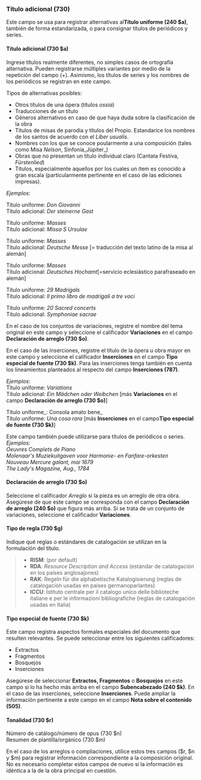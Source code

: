 ### Título adicional (730)

Este campo se usa para registrar alternativas al**Título uniforme (240 $a)**, también de forma estandarizada, o para consignar títulos de periódicos y series.

#### Título adicional (730 $a)

Ingrese títulos realmente diferentes, no simples casos de ortografía alternativa. Pueden registrarse múltiples variantes por medio de la repetición del campo (+). Asimismo, los títulos de series y los nombres de los periódicos se registran en este campo.

Tipos de alternativas posibles:                                                 

- Otros títulos de una ópera (títulos _ossia_)
- Traducciones de un título
- Géneros alternativos en caso de que haya duda sobre la clasificación de la obra
- Títulos de misas de parodia y títulos del Propio. Estandarice los nombres de los santos de acuerdo con el _Liber usualis_.
- Nombres con los que se conoce poularmente a una composición (tales como Misa _Nelson_, Sinfonía_Júpiter_)
- Obras que no presentan un título individual claro (Cantata Festiva, _Fürstenlied_)
- Títulos, especialmente aquellos por los cuales un ítem es conocido a gran escala (particularmente pertinente en el caso de las ediciones impresas).

_Ejemplos_:

Título uniforme: _Don Giovanni_  
Título adicional: _Der steinerne Gast_

Título uniforme: _Masses_  
Título adicional: _Missa S Ursulae_          

Título uniforme: _Masses_  
Título adicional: _Deutsche Messe_ [= traducción del texto latino de la misa al alemán]

Título uniforme: _Masses_  
Título adicional: _Deutsches Hochamt_[=servicio eclesiástico parafraseado en alemán]

Título uniforme: _29 Madrigals_  
Título adicional: _Il primo libro de madrigali a tre voci_

Título uniforme: _20 Sacred concerts_  
Título adicional: _Symphoniae sacrae_

En el caso de los conjuntos de variaciones, registre el nombre del tema original en este campo y seleccione el calificador **Variaciones** en el campo **Declaración de arreglo (730 $o)**.

En el caso de las inserciones, registre el título de la ópera u obra mayor en este campo y seleccione el calificador **Inserciones** en el campo **Tipo especial de fuente (730 $k)**. Para las inserciones tenga también en cuenta los lineamientos planteados al respecto del campo **Inserciones (787)**.

_Ejemplos_:  
Título uniforme: _Variations_  
Título adicional: _Ein Mädchen oder Weibchen_ [más  **Variaciones** en el campo **Declaración de arreglo (730 $o)**] 

Título uniforme_: Consola amato bene_   
Título uniforme: _Una cosa rara_ [más  **Inserciones** en el campo**Tipo especial de fuente (730 $k)**]

Este campo también puede utilizarse para títulos de periódicos o series.  
_Ejemplos:_  
_Oeuvres Complets de Piano_  
_Molenaar's Muziekuitgaven voor Harmonie- en Fanfare-orkesten_  
_Nouveau Mercure galant, mai 1679_  
_The Lady's Magazine, Aug., 1784_

#### Declaración de arreglo (730 $o)

Seleccione el calificador _Arreglo_ si la pieza es un arreglo de otra obra. Asegúrese de que este campo se corresponda con el campo **Declaración de arreglo (240 $o)** que figura más arriba. Si se trata de un conjunto de variaciones, seleccione el calificador **Variaciones**.

#### Tipo de regla (730 $g)

Indique qué reglas o estándares de catalogación se utilizan en la formulación del título.

> - **RISM**: (por default)
> - **RDA**: _Resource Description and Access_ (estándar de catalogación en los países anglosajones)
> - **RAK**: Regeln für die alphabetische Katalogisierung (reglas de catalogación usadas en países germanoparlantes)
> - **ICCU**: Istituto centrale per il catalogo unico delle biblioteche italiane e per le informazioni bibliografiche (reglas de catalogación usadas en Italia)

#### Tipo especial de fuente (730 $k)

Este campo registra aspectos formales especiales del documento que resulten relevantes. Se puede seleccionar entre los siguientes calificadores:

- Extractos
- Fragmentos
- Bosquejos
- Inserciones

Asegúrese de seleccionar **Extractos, Fragmentos** o **Bosquejos** en este campo si lo ha hecho más arriba en el campo **Subencabezado (240 $k)**. En el caso de las inserciones, seleccione **Inserciones**. Puede ampliar la información pertinente a este campo en el campo **Nota sobre el contenido (505)**.

#### Tonalidad (730 $r)  
Número de catálogo/número de opus (730 $n)  
Resumen de plantilla/orgánico (730 $m)  

En el caso de los arreglos o compliaciones, utilice estos tres campos ($r, $n y $m) para registrar información correspondiente a la composición original. No es necesario completar estos campos de nuevo si la información es idéntica a la de la obra principal en cuestión.
